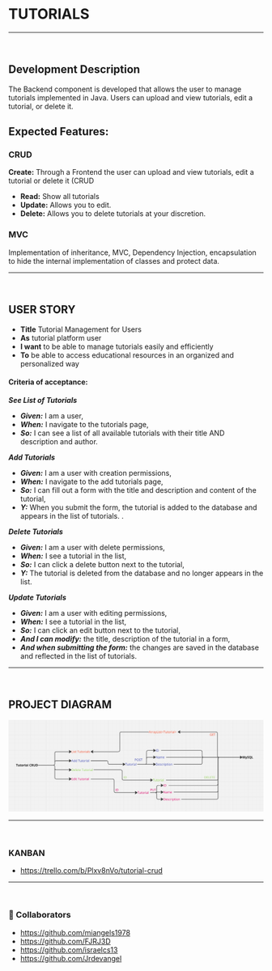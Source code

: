 # TUTORIALS
<hr>

<br>

## Development Description

The Backend component is developed that allows the user to manage tutorials implemented in Java. Users can upload and view tutorials, edit a tutorial, or delete it.

## Expected Features:

### CRUD

**Create:** Through a Frontend the user can upload and view tutorials, edit a tutorial or delete it (CRUD
- **Read:** Show all tutorials
- **Update:** Allows you to edit.
- **Delete:** Allows you to delete tutorials at your discretion.

### MVC
Implementation of inheritance, MVC, Dependency Injection, encapsulation to hide the internal implementation of classes and protect data.

<hr>
<br>

## USER STORY

- **Title** Tutorial Management for Users
- **As** tutorial platform user
- **I want** to be able to manage tutorials easily and efficiently
- **To** be able to access educational resources in an organized and personalized way

#### Criteria of acceptance:

***See List of Tutorials***

- ***Given:*** I am a user,
- ***When:*** I navigate to the tutorials page,
- ***So:*** I can see a list of all available tutorials with their title AND description and author.

***Add Tutorials***

- ***Given:*** I am a user with creation permissions,
- ***When:*** I navigate to the add tutorials page,
- ***So:*** I can fill out a form with the title and description and content of the tutorial,
- ***Y:*** When you submit the form, the tutorial is added to the database and appears in the list of tutorials. .

***Delete Tutorials***

- ***Given:*** I am a user with delete permissions,
- ***When:*** I see a tutorial in the list,
- ***So:*** I can click a delete button next to the tutorial,
- ***Y:*** The tutorial is deleted from the database and no longer appears in the list.

***Update Tutorials***

- ***Given:*** I am a user with editing permissions,
- ***When:*** I see a tutorial in the list,
- ***So:*** I can click an edit button next to the tutorial,
- ***And I can modify:*** the title, description of the tutorial in a form,
- ***And when submitting the form:*** the changes are saved in the database and reflected in the list of tutorials.
<hr>

<br>

## PROJECT DIAGRAM

![Flowchart](./images/image.PNG)

<hr>

<br>

### KANBAN
- https://trello.com/b/Plxv8nVo/tutorial-crud

<hr>

<br>

### 👥 Collaborators

- https://github.com/miangels1978
- https://github.com/FJRJ3D
- https://github.com/israelcs13
- https://github.com/Jrdevangel